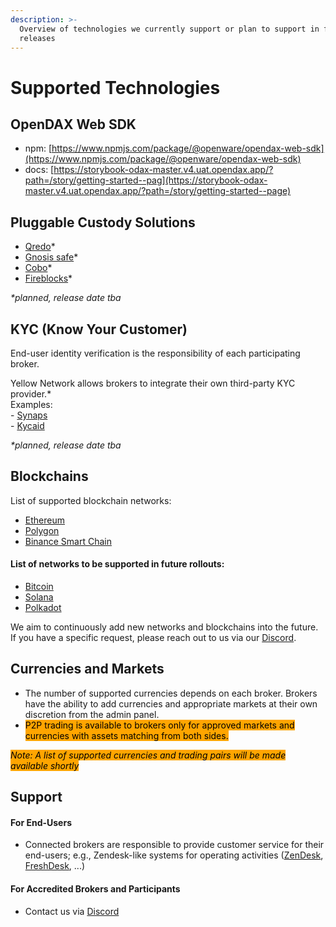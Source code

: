```yaml
---
description: >-
  Overview of technologies we currently support or plan to support in future
  releases
---
```


# Supported Technologies

## OpenDAX Web SDK

* npm: [https://www.npmjs.com/package/@openware/opendax-web-sdk](https://www.npmjs.com/package/@openware/opendax-web-sdk)
* docs: [https://storybook-odax-master.v4.uat.opendax.app/?path=/story/getting-started--pag](https://storybook-odax-master.v4.uat.opendax.app/?path=/story/getting-started--page)

## Pluggable Custody Solutions

* [Qredo](https://www.qredo.com/)\*
* [Gnosis safe](https://gnosis-safe.io/)\*
* [Cobo](https://cobo.com/)\*
* [Fireblocks](https://www.fireblocks.com/)\*

_\*planned, release date tba_



## **KYC (Know Your Customer)**

End-user identity verification is the responsibility of each participating broker.&#x20;

Yellow Network allows brokers to integrate their own third-party KYC provider.\*\
Examples: \
\- [Synaps](https://synaps.io/)\
\- [Kycaid](https://kycaid.com/)

_\*planned, release date tba_

## **Blockchains**[**​**](https://www.yellow.org/docs/litepaper/product#blockchains)

List of supported blockchain networks:

* [Ethereum](https://ethereum.org/en/)
* [Polygon](https://polygon.technology/)
* [Binance Smart Chain](https://www.bnbchain.org/en)

#### List of networks to be supported in future rollouts:

* [Bitcoin](https://bitcoin.org/en/)
* [Solana](https://solana.com/)
* [Polkadot](https://polkadot.network/)

We aim to continuously add new networks and blockchains into the future. If you have a specific request, please reach out to us via our [Discord](https://discord.gg/YA2xKdJj).&#x20;

## **Currencies and Markets**

* The number of supported currencies depends on each broker. Brokers have the ability to add currencies and appropriate markets at their own discretion from the admin panel.
* <mark style="background-color:orange;">P2P trading is available to brokers only for approved markets and currencies with assets matching from both sides.</mark>

_<mark style="background-color:orange;">Note: A list of supported currencies and trading pairs will be made available shortly</mark>_&#x20;

## **Support**&#x20;

#### **For End-Users**[**​**](https://www.yellow.org/docs/litepaper/product#decentralized-support)

* Connected brokers are responsible to provide customer service for their end-users; e.g.,  Zendesk-like systems for operating activities ([ZenDesk](https://www.zendesk.com/), [FreshDesk](https://freshdesk.com/), ...)

#### For Accredited Brokers and Participants

* Contact us via [Discord](https://discord.gg/YA2xKdJj)

